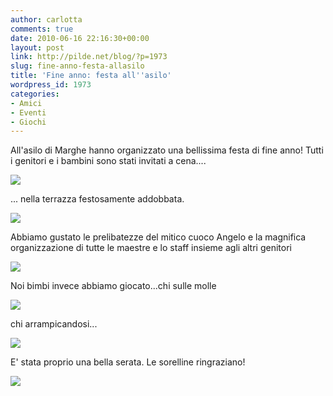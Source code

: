```yaml
---
author: carlotta
comments: true
date: 2010-06-16 22:16:30+00:00
layout: post
link: http://pilde.net/blog/?p=1973
slug: fine-anno-festa-allasilo
title: 'Fine anno: festa all''asilo'
wordpress_id: 1973
categories:
- Amici
- Eventi
- Giochi
---
```


All'asilo di Marghe hanno organizzato una bellissima festa di fine anno! Tutti i genitori e i bambini sono stati invitati a cena....

![](http://pilde.net/blog/wp-content/uploads/2010/06/invito.jpg)




... nella terrazza festosamente addobbata.

![](http://pilde.net/blog/wp-content/uploads/2010/06/terrazza.jpg)


Abbiamo gustato le prelibatezze del mitico cuoco Angelo e la magnifica organizzazione di tutte le maestre e lo staff insieme agli altri genitori

![](http://pilde.net/blog/wp-content/uploads/2010/06/cena.jpg)




Noi bimbi invece abbiamo giocato...chi sulle molle

![](http://pilde.net/blog/wp-content/uploads/2010/06/marghe_diego.jpg)


chi arrampicandosi...

![](http://pilde.net/blog/wp-content/uploads/2010/06/mati_arrampica.jpg)


E' stata proprio una bella serata. Le sorelline ringraziano!

![](http://pilde.net/blog/wp-content/uploads/2010/06/sorelline.jpg)



